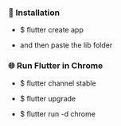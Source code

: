 ### **🧰 Installation**

- $ flutter create app

- and then paste the lib folder



### **🌐 Run Flutter in Chrome**

- $ flutter channel stable

- $ flutter upgrade

- $ flutter run -d chrome

